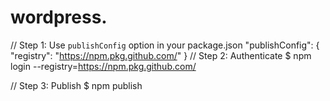 # wordpress.
// Step 1: Use `publishConfig` option in your package.json
"publishConfig": { "registry": "https://npm.pkg.github.com/" }
// Step 2: Authenticate
$ npm login --registry=https://npm.pkg.github.com/

// Step 3: Publish
$ npm publish
